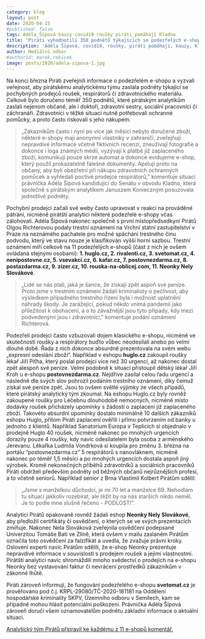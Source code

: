 ```yaml
---
category: blog
layout: post
date: 2020-04-15
#published: false
tags: Adéla_Šípová kauzy covid19 roušky piráti_pomáhají Kladno
title: 'Piráti vyhodnotili 350 podnětů týkajících se podezřelých e-shopů s rouškami a respirátory. Podávají trestní oznámení'
description: 'Adéla Šípová, covid19, roušky, piráti pomáhají, kauzy, Kladno'
author: Mediální odbor
#authorId: marek.rebicek
image: posts/2020/adela-sipova-1.jpg
---
```


Na konci března Piráti zveřejnili informace o podezřelém e-shopu a vyzvali veřejnost, aby pirátskému analytickému týmu zaslala podněty týkající se pochybných prodejců roušek, respirátorů či zdravotnického materiálu. Celkově bylo doručeno téměř 350 podnětů, které pirátským analytikům zaslali nejenom občané, ale i doktoři, zdravotní sestry, sociální pracovníci či záchranáři. Zdravotníci v těžké situaci nutně potřebovali ochranné pomůcky, a proto často riskovali s jeho nákupem. 
> „Zákazníkům často i nyní po více jak měsíci nebylo doručené zboží, některé e-shopy mají anonymní vlastníky v zahraničí, zveřejňují nepravdivé informace včetně fiktivních recenzí, zneužívají fotografie a dokonce i loga známých médií, vyzývají k platbě již zaplaceného zboží, komunikují pouze skrze automat a dokonce evidujeme e-shop, který použil prokazatelně falešné dokumenty. Apeluji proto na občany, aby byli obezřetní při nákupu zdravotních ochranných pomůcek a vyhledali poctivé prodejce respirátorů,” 
komentuje situaci právnička Adéla Šípová kandidující do Senátu v obvodu Kladno, která společně s pirátským analytikem Januszem Konieczným posuzovala jednotlivé podněty. 

Pochybní prodejci začali své weby často upravovat v reakci na prováděné pátrání, nicméně pirátští analytici některé podezřelé e-shopy včas zálohovali. Adéla Šípová nakonec společně s první místopředsedkyní Pirátů Olgou Richterovou podaly trestní oznámení na Vrchní státní zastupitelství v Praze na neznámého pachatele pro možné spáchání trestného činu podvodu, který ve stavu nouze je klasifikován vyšší horní sazbou. Trestní oznámení míří celkově na 11 podezřelých e-shopů (část z nich je ovšem ovládaná stejnými osobami): **1. huglo.cz, 2. rivalenti.cz, 3. svetomat.cz, 4. nenipostovne.cz, 5. vsevakci.cz, 6. kafar.cz, 7. postovnezdarma.cz, 8. postazdarma.cz, 9. zizer.cz, 10. rouska-na-oblicej.com, 11. Neonky Nely Slovákové**. 
> „Lidé se nás ptali, jaká je šance, že získají zpět aspoň své peníze. Proto jsme v trestním oznámení žádali kriminalisty o pečlivost, aby výsledkem případného trestního řízení byla i možnost uplatnění náhrady škody. Je zarážející, pokud někdo vnímá pandemii jako příležitost k obohacení, a o to závažnější jsou tyto případy, kdy mezi podvedenými jsou i zdravotníci,” komentuje podání oznámení Richterová.

Podezřelí prodejci často vzbuzovali dojem klasického e-shopu, nicméně ve skutečnosti roušky a respirátory buďto vůbec neodesílali anebo po velmi dlouhé době. Řada z nich dokonce absurdně prezentovala na svém webu „expresní odeslání zboží”. Například v eshopu **huglo.cz** zakoupil roušky lékař Jiří Piťha, který poslal prodejci více než 30 urgencí, až nakonec dostal zpět alespoň své peníze. Velmi podobně k situaci přistoupil dětský lékař Jiří Kroh u e-shopu **postovnezdarma.cz**. Nejdříve zasílal celou řadu urgencí a následně dle svých slov pohrozil podáním trestního oznámení, díky čemuž získal své peníze zpět. Jsou to ovšem světlé výjimky ze všech případů, které pirátský analytický tým zkoumal. Na eshopu Huglo.cz byly rovněž zakoupené roušky pro Léčebnu dlouhodobě nemocných, nicméně místo dodávky roušek přicházely upomínky s žádostí o zaplacení již zaplaceného zboží. Takovéto absurdní upomínky dostalo minimálně 10 dalších zákazníků eshopu Huglo, přitom Piráti zaplacení ověřili i přímo potvrzením od banky u jednoho z klientů. Například Sanatorium Europa v Teplicích si objednalo v prodejně Huglo 40 roušek, nicméně nakonec po mnohých urgencích dorazily pouze 4 roušky, kdy navíc odesílatelem byla osoba z arménského Jerevanu. Lékařka Ludmila Vondrková si koupila pro změnu 3. března na portálu “postovnezdarma.cz” 5 respirátorů s nanovláknem, nicméně nakonec po téměř 1,5 měsíci a po mnohých urgencích dostala aspoň jiný výrobek. Kromě nekonečných příběhů zdravotníků a sociálních pracovníků Piráti obdrželi především podněty od běžných občanů nejrůznějších profesí, a to včetně seniorů. Například senior z Brna Vlastimil Kolbert Pirátům sdělil: 
> „Jsme s manželkou důchodci, je mi 70 let a manželce 69. Nehodlám tu situaci jakkoliv rozebírat, ale těžit by na nás starších nikdo neměl. Je to podle mne slušně řečeno - PODLOST!”. 

Analytici Pirátů opakovaně rovněž žádali eshop **Neonky Nely Slovákové**, aby předložil certifikáty či osvědčení, o kterých se ve svých prezentacích zmiňuje. Nakonec Nela Slováková zveřejnila osvědčení podepsané Univerzitou Tomáše Bati ve Zlíně, která ovšem v mailu zaslaném Pirátům označila toto osvědčení za falzifikát a uvedla, že zvažuje právní kroky. Oslovení experti navíc Pirátům sdělili, že e-shop Neonky prezentuje nepravdivé informace v souvislosti s prodejem roušek a jejími vlastnostmi. Pirátští analytici navíc shromáždili mnoho svědectví o prodejích na e-shopu Neonky bez vystavování faktur či nevrácení prostředků zákazníkům v zákonné lhůtě.

Piráti zároveň informují, že fungování podezřelého e-shopu **svetomat.cz** je prověřováno pod č.j. KRPL-29080/TČ-2020-181181 na Oddělení hospodářské kriminality SKPV, Územního odboru v Semilech, kam se případně mohou hlásit potenciální poškození. Právnička Adéla Šípová zároveň doručí všem oznamovatelům podnětu základní informace o aktuální situaci.

[Analytický tým Pirátů připravil ke každému z 11 e-shopů komentář.](https://www.piratskelisty.cz/clanek-3085-komentar-janusze-konieczneho-k-jednotlivym-podezrelym-e-shopum-zdravotnich-pomucek)
